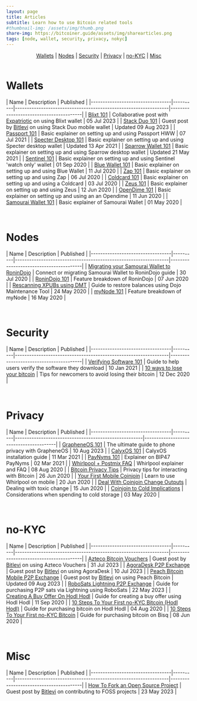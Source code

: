 ```yaml
---
layout: page
title: Articles
subtitle: Learn how to use Bitcoin related tools
#thumbnail-img: /assets/img/thumb.png
share-img: https://bitcoiner.guide/assets/img/sharearticles.png
tags: [node, wallet, security, privacy, nokyc]
---
```


<p align="center">
  <a href="#wallets">Wallets</a> |
  <a href="#nodes">Nodes</a> |
  <a href="#security">Security</a> |
  <a href="#privacy">Privacy</a> |
  <a href="#no-kyc">no-KYC</a> |
  <a href="#misc">Misc</a>
  <br><br>
</p>


# Wallets

| Name                             |  Description                                                     |  Published                             |
|----------------------------------|----------|-----------------------------------------------------------------|----------------------------------------|
| [Blixt 101](/blixt)   |  Collaborative post with [Expatriotic](https://twitter.com/expatri0tic) on using Blixt wallet  |  05 Jul 2023            |
| [Stack Duo 101](/stack-duo)   |  Guest post by [Bitlevi](https://twitter.com/Bit_levi) on using Stack Duo mobile wallet  | Updated 09 Aug 2023            |
| [Passport 101](/passport)   |  Basic explainer on setting up and using Passport HWW  | 07 Jul 2021                |
| [Specter Desktop 101](/specter)   | Basic explainer on setting up and using Specter desktop wallet  | Updated 13 Apr 2021                |
| [Sparrow Wallet 101](/sparrow)   |  Basic explainer on setting up and using Sparrow desktop wallet  | Updated 21 May 2021                     |
| [Sentinel 101](/sentinel)        | Basic explainer on setting up and using Sentinel 'watch only' wallet | 01 Sep 2020                      |
| [Blue Wallet 101](/blue)         |  Basic explainer on setting up and using Blue Wallet             | 11 Jul 2020                            |
| [Zap 101](/zap)                  |  Basic explainer on setting up and using Zap                     | 06 Jul 2020                            |
| [Coldcard 101](/coldcard)        |  Basic explainer on setting up and using a Coldcard              | 03 Jul 2020                            |
| [Zeus 101](/zeus)                |  Basic explainer on setting up and using Zeus                    | 12 Jun 2020                            |
| [OpenDime 101](/opendime)         |  Basic explainer on setting up and using an an Opendime          | 11 Jun 2020                            |
| [Samourai Wallet 101](/samourai) |  Basic explainer of Samourai Wallet                              | 01 May 2020                            |

<br/>

# Nodes

| Name                             | Description                                                     |  Published                             |
|----------------------------------|----------|-----------------------------------------------------------------|----------------------------------------|
| [Migrating your Samourai Wallet to RoninDojo](/rdmigrate) |  Connect or migrating Samourai Wallet to RoninDojo guide | 30 Jul 2020              |
| [RoninDojo 101](/ronindojo)      |  Feature breakdown of RoninDojo                                  | 07 Jun 2020                            |
| [Rescanning XPUBs using DMT](/dojo) |   Guide to restore balances using Dojo Maintenance Tool          | 24 May 2020                            |
| [myNode 101](/mynode)            |  Feature breakdown of myNode                                     | 16 May 2020                            |

<br/>

# Security

| Name                             |  Description                                                     |  Published                             |
|----------------------------------|----------|-----------------------------------------------------------------|----------------------------------------|
| [Verifying Software 101](/verifysoftware) |   Guide to help users verify the software they download | 10 Jan 2021                            |
| [10 ways to lose your bitcoin](/lostbitcoin) |  Tips for newcomers to avoid losing their bitcoin    | 12 Dec 2020                            |

<br/>

# Privacy

| Name                             | Description                                                     |  Published                             |
|----------------------------------|----------|------------------------------------------------------|----------------------------------------|
| [GrapheneOS 101](/grapheneos) | The ultimate guide to phone privacy with GrapheneOS               | 10 Aug 2023                            |
| [CalyxOS 101](/calyxos) | CalyxOS installation guide               | 11 Mar 2021                            |
| [PayNyms 101](/paynym) |  Explainer on BIP47 PayNyms          | 02 Mar 2021                            |
| [Whirlpool + Postmix FAQ](/whirlpool) |  Whirlpool explainer and FAQ          | 08 Aug 2020                            |
| [Bitcoin Privacy Tips](/privacytips) |  Privacy tips for interacting with Bitcoin | 26 Jun 2020         |
| [Your First Mobile Coinjoin](/mobilecoinjoin) |  Learn to use Whirlpool on mobile             | 20 Jun 2020                            |
| [Deal With Coinjoin Change Outputs](/doxxic) |  Dealing with toxic change | 15 Jun 2020                   |
| [Coinjoin to Cold Implications](/csimplications) |  Considerations when spending to cold storage | 03 May 2020 |

<br/>

# no-KYC 

| Name                             |  Description                                                     |  Published                             |
|----------------------------------|----------|-----------------------------------------------------------------|----------------------------------------|
| [Azteco Bitcoin Vouchers](/azteco)   |  Guest post by [Bitlevi](https://twitter.com/Bit_levi) on using Azteco Vouchers  |  31 Jul 2023         |
| [AgoraDesk P2P Exchange](/agora)   |  Guest post by [Bitlevi](https://twitter.com/Bit_levi) on using AgoraDesk  |  10 Jul 2023         |
| [Peach Bitcoin Mobile P2P Exchange](/peach)   |  Guest post by [Bitlevi](https://twitter.com/Bit_levi) on using Peach Bitcoin  |  Updated 09 Aug 2023         |
| [RoboSats Lightning P2P Exchange](/robosats)   |  Guide for purchasing P2P sats via Lightning using RoboSats  |  22 May 2023            |
| [Creating A Buy Offer On  Hodl Hodl](/hodlhodloffer)  |   Guide for creating a buy offer using Hodl Hodl | 11 Sep 2020               |
| [10 Steps To Your First no-KYC Bitcoin (Hodl Hodl)](/hodlhodl)    |  Guide for purchasing bitcoin on Hodl Hodl | 04 Aug 2020         |
| [10 Steps To Your First no-KYC Bitcoin](/bisq) |  Guide for purchasing bitcoin on Bisq      | 08 Jun 2020                            |

<br/>

# Misc 

| Name                             |  Description                                                     |  Published                             |
|----------------------------------|----------|-----------------------------------------------------------------|----------------------------------------|
| [How To Fork an Open Source Project](/fork)   |  Guest post by [Bitlevi](https://twitter.com/Bit_levi) on contributing to FOSS projects  | 23 May 2023 |